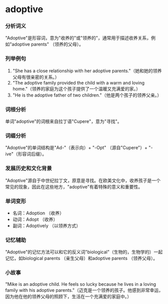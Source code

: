 # adoptive

### 分析词义

  

"Adoptive"是形容词，意为"收养的"或"领养的"，通常用于描述收养关系，例如"adoptive parents" （领养的父母）。

  

### 列举例句

  

1.  "She has a close relationship with her adoptive parents."（她和她的领养父母有很亲密的关系。）
2.  "The adoptive family provided the child with a warm and loving home."（领养的家庭为这个孩子提供了一个温暖又充满爱的家。）
3.  "He is the adoptive father of two children."（他是两个孩子的领养父亲。）

  

### 词根分析

  

单词"adoptive"的词根来自拉丁语"Cupere"，意为"寻找"。

  

### 词缀分析

  

"Adoptive"的单词结构是"Ad-"（表示向）+ "-Opt" （源自"Cupere"）+ "-ive"（形容词后缀）。

  

### 发展历史和文化背景

  

"Adoptive"源自于中世纪拉丁文，原意是寻找。在欧美文化中，收养孩子是一个常见的现象，因此在这些地方，"adoptive"有着特殊的意义和重要性。

  

### 单词变形

  

*   名词：Adoption （收养）
*   动词：Adopt （收养）
*   副词：Adoptively （以领养方式）

  

### 记忆辅助

  

"Adoptive"的记忆方法可以和它的反义词"biological"（生物的，生物学的）一起记忆，如biological parents （亲生父母）和adoptive parents （领养父母）。

  

### 小故事

  

"Mike is an adoptive child. He feels so lucky because he lives in a loving family with his adoptive parents."（迈克是一个领养的孩子。他感到非常幸运，因为他在他的领养父母的照顾下，生活在一个充满爱的家庭中。）
